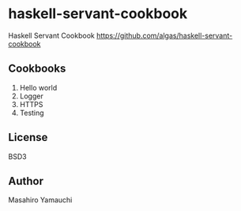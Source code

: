 # haskell-servant-cookbook
Haskell Servant Cookbook
https://github.com/algas/haskell-servant-cookbook

## Cookbooks
1. Hello world 
2. Logger
3. HTTPS
4. Testing

## License
BSD3

## Author
Masahiro Yamauchi 
